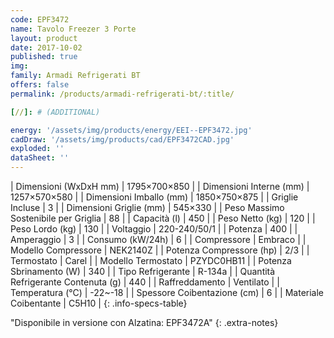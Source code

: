 ```yaml
---
code: EPF3472
name: Tavolo Freezer 3 Porte
layout: product
date: 2017-10-02
published: true
img:
family: Armadi Refrigerati BT
offers: false
permalink: /products/armadi-refrigerati-bt/:title/

[//]: # (ADDITIONAL)

energy: '/assets/img/products/energy/EEI--EPF3472.jpg'
cadDraw: '/assets/img/products/cad/EPF3472CAD.jpg'
exploded: ''
dataSheet: ''
---
```



| Dimensioni (WxDxH mm) | 1795×700×850 |
| Dimensioni Interne (mm) | 1257×570×580 |
| Dimensioni Imballo (mm) | 1850×750×875 |
| Griglie Incluse | 3 |
| Dimensioni Griglie (mm) | 545×330 |
| Peso Massimo Sostenibile per Griglia | 88 |
| Capacità (l) | 450 |
| Peso Netto (kg) | 120 |
| Peso Lordo (kg) | 130 |
| Voltaggio | 220-240/50/1 |
| Potenza | 400 |
| Amperaggio | 3 |
| Consumo (kW/24h) | 6 |
| Compressore | Embraco |
| Modello Compressore | NEK2140Z |
| Potenza Compressore (hp) | 2/3 |
| Termostato | Carel |
| Modello Termostato | PZYDC0HB11 |
| Potenza Sbrinamento (W) | 340 |
| Tipo Refrigerante | R-134a |
| Quantità Refrigerante Contenuta (g) | 440 |
| Raffreddamento | Ventilato |
| Temperatura (°C) | -22~-18 |
| Spessore Coibentazione (cm) | 6 |
| Materiale Coibentante | C5H10 |
{: .info-specs-table}

"Disponibile in versione con Alzatina: EPF3472A"
{: .extra-notes}

